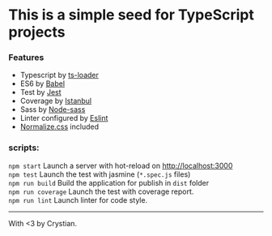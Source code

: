 # This is a simple seed for TypeScript projects

### Features

* Typescript by [ts-loader](https://github.com/TypeStrong/ts-loader)
* ES6 by [Babel](https://babeljs.io/)
* Test by [Jest](https://jestjs.io/)
* Coverage by [Istanbul](https://istanbul.js.org/)
* Sass by [Node-sass](https://github.com/sass/node-sass)
* Linter configured by [Eslint](https://eslint.org/)
* [Normalize.css](https://necolas.github.io/normalize.css/) included


### scripts:

`npm start` Launch a server with hot-reload on [http://localhost:3000](http://localhost:3000)  
`npm test` Launch the test with jasmine (`*.spec.js` files)  
`npm run build` Build the application for publish in `dist` folder  
`npm run coverage` Launch the test with coverage report.  
`npm run lint` Launch linter for code style.  

---

With <3 by Crystian. 

